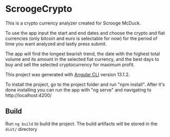 # ScroogeCrypto
This is a crypto currency analyzer created for Scrooge McDuck.

To use the app input the start and end dates and choose the crypto and fiat currencies (only bitcoin and euro is selectable for now) for the period of time you want analyzed and lastly press submit.

The app will find the longest bearish trend, the date with the highest total volume and its amount in the selected fiat currency, and the best days to buy and sell the selected cryptocurrency for maximum profit.

This project was generated with [Angular CLI](https://github.com/angular/angular-cli) version 13.1.2.

To install the project, go to the project folder and run "npm install".
After it's done installing you can run the app with "ng serve" and navigating to http://localhost:4200/

## Build

Run `ng build` to build the project. The build artifacts will be stored in the `dist/` directory
